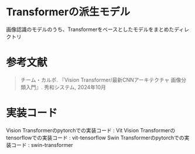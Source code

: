 # Transformerの派生モデル

画像認識のモデルのうち、Transformerをベースとしたモデルをまとめたディレクトリ

# 参考文献

> チーム・カルポ. 『Vision Transformer/最新CNNアーキテクチャ 画像分類入門』. 秀和システム, 2024年10月

# 実装コード

Vision Transformerのpytorchでの実装コード : Vit
Vision Transformerのtensorflowでの実装コード : vit-tensorflow
Swin Transformerのpytorchでの実装コード : swin-transformer



